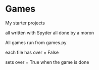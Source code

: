 # Games
My starter projects

all written with Spyder
all done by a moron


All games run from games.py

each file has over = False

sets over = True when the game is done
